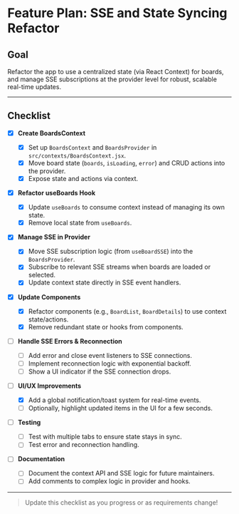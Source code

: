 # Feature Plan: SSE and State Syncing Refactor

## Goal

Refactor the app to use a centralized state (via React Context) for boards, and manage SSE subscriptions at the provider level for robust, scalable real-time updates.

---

## Checklist

- [x] **Create BoardsContext**

  - [x] Set up `BoardsContext` and `BoardsProvider` in `src/contexts/BoardsContext.jsx`.
  - [x] Move board state (`boards`, `isLoading`, `error`) and CRUD actions into the provider.
  - [x] Expose state and actions via context.

- [x] **Refactor useBoards Hook**

  - [x] Update `useBoards` to consume context instead of managing its own state.
  - [x] Remove local state from `useBoards`.

- [x] **Manage SSE in Provider**

  - [x] Move SSE subscription logic (from `useBoardSSE`) into the `BoardsProvider`.
  - [x] Subscribe to relevant SSE streams when boards are loaded or selected.
  - [x] Update context state directly in SSE event handlers.

- [x] **Update Components**

  - [x] Refactor components (e.g., `BoardList`, `BoardDetails`) to use context state/actions.
  - [x] Remove redundant state or hooks from components.

- [ ] **Handle SSE Errors & Reconnection**

  - [ ] Add error and close event listeners to SSE connections.
  - [ ] Implement reconnection logic with exponential backoff.
  - [ ] Show a UI indicator if the SSE connection drops.

- [ ] **UI/UX Improvements**

  - [x] Add a global notification/toast system for real-time events.
  - [ ] Optionally, highlight updated items in the UI for a few seconds.

- [ ] **Testing**

  - [ ] Test with multiple tabs to ensure state stays in sync.
  - [ ] Test error and reconnection handling.

- [ ] **Documentation**
  - [ ] Document the context API and SSE logic for future maintainers.
  - [ ] Add comments to complex logic in provider and hooks.

---

> Update this checklist as you progress or as requirements change!
